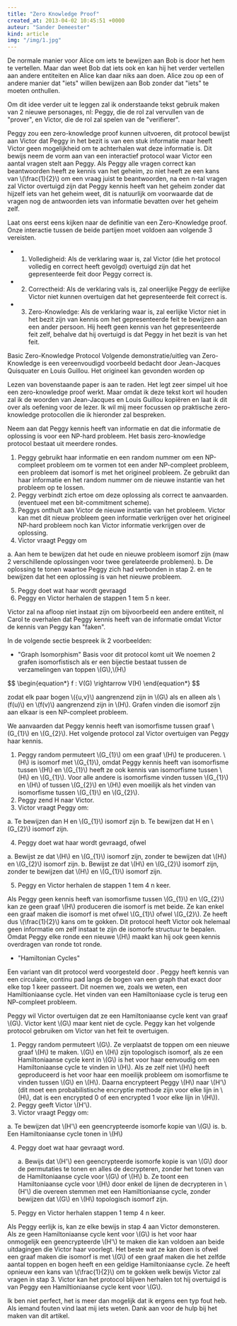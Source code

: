 ```yaml
---
title: "Zero Knowledge Proof"
created_at: 2013-04-02 10:45:51 +0000
auteur: "Sander Demeester"
kind: article
img: "/img/1.jpg"
---
```

De normale manier voor Alice om iets te bewijzen aan Bob is door het hem te vertellen. Maar dan weet Bob dat iets ook en kan hij het verder vertellen aan andere entiteiten en Alice kan daar niks aan doen. Alice zou op een of andere manier dat "iets" willen bewijzen aan Bob zonder dat "iets" te moeten onthullen.

Om dit idee verder uit te leggen zal ik onderstaande tekst gebruik maken van 2 nieuwe personages, nl: Peggy, die de rol zal vervullen van de "prover", en Victor, die de rol zal spelen van de "verifierer".

Peggy zou een zero-knowledge proof kunnen uitvoeren, dit protocol bewijst aan Victor dat Peggy in het bezit is van een stuk informatie maar heeft Victor geen mogelijkheid om te achterhalen wat deze informatie is. Dit bewijs neem de vorm aan van een interactief protocol waar Victor een aantal vragen stelt aan Peggy. Als Peggy alle vragen correct kan beantwoorden heeft ze kennis van het geheim, zo niet heeft ze een kans van \\(\frac{1}{2}\\) om een vraag juist te beantwoorden, na een n-tal vragen zal Victor overtuigd zijn dat Peggy kennis heeft van het geheim zonder dat hijzelf iets van het geheim weet, dit is natuurlijk om voorwaarde dat de vragen nog de antwoorden iets van informatie bevatten over het geheim zelf.

Laat ons eerst eens kijken naar de definitie van een Zero-Knowledge proof.
Onze interactie tussen de beide partijen moet voldoen aan volgende 3 vereisten.

- 1. Volledigheid:
Als de verklaring waar is, zal Victor (die het protocol volledig en correct heeft gevolgd) overtuigd zijn dat het gepresenteerde feit door Peggy correct is.
- 2. Correctheid:
Als de verklaring vals is, zal oneerlijke Peggy de eerlijke Victor niet kunnen overtuigen dat het gepresenteerde feit correct is.
- 3. Zero-Knowledge:
Als de verklaring waar is, zal eerlijke Victor niet in het bezit zijn van kennis om het gepresenteerde feit te bewijzen aan een ander persoon. Hij heeft geen kennis van het gepresenteerde feit zelf, behalve dat hij overtuigd is dat Peggy in het bezit is van het feit.

Basic Zero-Knowledge Protocol
Volgende demonstratie/uitleg van Zero-Knowledge is een vereenvoudigd voorbeeld bedacht door Jean-Jacques Quisquater en Louis Guillou. Het origineel kan gevonden worden op 

Lezen van bovenstaande paper is aan te raden. Het legt zeer simpel uit hoe een zero-knowledge proof werkt. Maar omdat ik deze tekst kort wil houden zal ik de woorden van Jean-Jacques en Louis Guillou kopiëren en laat ik dit over als oefening voor de lezer. Ik wil mij meer focussen op praktische zero-knowledge protocollen die ik hieronder zal bespreken. 



Neem aan dat Peggy kennis heeft van informatie en dat die informatie de oplossing is voor een NP-hard probleem. Het basis zero-knowledge protocol bestaat uit meerdere rondes.

1. Peggy gebruikt haar informatie en een random nummer om een NP-compleet probleem om te vormen tot een ander NP-compleet probleem, een probleem dat isomorf is met het origineel probleem. Ze gebruikt dan haar informatie en het random nummer om de nieuwe instantie van het probleem op te lossen.
2. Peggy verbindt zich ertoe om deze oplossing als correct te aanvaarden. (eventueel met een bit-commitment scheme).
3. Peggys onthult aan Victor de nieuwe instantie van het probleem. Victor kan met dit nieuw probleem geen informatie verkrijgen over het origineel NP-hard probleem noch kan Victor informatie verkrijgen over de oplossing.
4. Victor vraagt Peggy om

a. Aan hem te bewijzen dat het oude en nieuwe probleem isomorf zijn (maw 2 verschillende oplossingen voor twee gerelateerde problemen).
b. De oplossing te tonen waartoe Peggy zich had verbonden in stap 2. en te bewijzen dat het een oplossing is van het nieuwe probleem.

5. Peggy doet wat haar wordt gevraagd
6. Peggy en Victor herhalen de stappen 1 tem 5 n keer.


Victor zal na afloop niet instaat zijn om bijvoorbeeld een andere entiteit, nl Carol te overhalen dat Peggy kennis heeft van de informatie omdat Victor de kennis van Peggy kan "faken". 

In de volgende sectie bespreek ik 2 voorbeelden:

- "Graph Isomorphism"
Basis voor dit protocol komt uit 
We noemen 2 grafen isomorfistisch als er een bijectie bestaat tussen de verzamelingen van toppen \\(G\\),\\(H\\)

<notextile>
$$
\begin{equation*}
f : V(G) \rightarrow V(H)
\end{equation*}
$$
</notextile>

zodat elk paar bogen \\({u,v}\\) aangrenzend zijn in \\(G\\) als en alleen als \\(f(u)\\) en \\(f(v)\\) aangrenzend zijn in \\(H\\).
Grafen vinden die isomorf zijn aan elkaar is een NP-compleet probleem.

We aanvaarden dat Peggy kennis heeft van isomorfisme tussen graaf \\(G\_{1}\\) en \\(G\_{2}\\).
Het volgende protocol zal Victor overtuigen van Peggy haar kennis.


1. Peggy random permuteert \\(G\_{1}\\) om een graaf \\(H\\) te produceren. \\(H\\) is isomorf met \\(G\_{1}\\), omdat Peggy kennis heeft van isomorfisme tussen \\(H\\) en \\(G\_{1}\\) heeft ze ook kennis van isomorfisme tussen \\(H\\) en \\(G\_{1}\\). Voor alle andere is isomorfisme vinden tussen \\(G\_{1}\\) en \\(H\\) of tussen \\(G\_{2}\\) en \\(H\\) even moeilijk als het vinden van isomorfisme tussen \\(G\_{1}\\) en \\(G\_{2}\\).
2. Peggy zend H naar Victor.
3. Victor vraagt Peggy om:

a. Te bewijzen dan H en \\(G\_{1}\\) isomorf zijn 
b. Te bewijzen dat H en \\(G\_{2}\\) isomorf zijn.

4. Peggy doet wat haar wordt gevraagd, ofwel

a. Bewijst ze dat \\(H\\) en \\(G\_{1}\\) isomorf zijn, zonder te bewijzen dat \\(H\\) en \\(G\_{2}\\) isomorf zijn.
b. Bewijst ze dat \\(H\\) en \\(G\_{2}\\) isomorf zijn, zonder te bewijzen dat \\(H\\) en \\(G\_{1}\\) isomorf zijn.

5. Peggy en Victor herhalen de stappen 1 tem 4 n keer.


Als Peggy geen kennis heeft van isomorfisme tussen \\(G\_{1}\\) en \\(G\_{2}\\) kan ze geen graaf \\(H\\) produceren die isomorf is met beide. Ze kan enkel een graaf maken die isomorf is met ofwel \\(G\_{1}\\) ofwel \\(G\_{2}\\). Ze heeft dus \\(\frac{1}{2}\\) kans om te gokken. 
Dit protocol heeft Victor ook helemaal geen informatie om zelf instaat te zijn de isomorfe structuur te bepalen. Omdat Peggy elke ronde een nieuwe \\(H\\) maakt kan hij ook geen kennis overdragen van ronde tot ronde.

- "Hamiltonian Cycles"

Een variant van dit protocol werd voorgesteld door .
Peggy heeft kennis van een circulaire, continu pad langs de bogen van een graph that exact door elke top 1 keer passeert. Dit noemen we, zoals we weten, een Hamiltioniaanse cycle. Het vinden van een Hamiltoniaase cycle is terug een NP-compleet probleem.

Peggy wil Victor overtuigen dat ze een Hamiltoniaanse cycle kent van graaf \\(G\\). Victor kent \\(G\\) maar kent niet de cycle. Peggy kan het volgende protocol gebruiken om Victor van het feit te overtuigen.

1. Peggy random permuteert \\(G\\). Ze verplaatst de toppen om een nieuwe graaf \\(H\\) te maken. \\(G\\) en \\(H\\) zijn topologisch isomorf, als ze een Hamiltoniaanse cycle kent in \\(G\\) is het voor haar eenvoudig om een Hamiltoniaanse cycle te vinden in \\(H\\). Als ze zelf niet \\(H\\) heeft geproduceerd is het voor haar een moeilijk probleem om isomorfisme te vinden tussen \\(G\\) en \\(H\\).
Daarna encrypteert Peggy \\(H\\) naar \\(H'\\) (dit moet een probabilistische encryptie methode zijn voor elke lijn in \\(H\\), dat is een encrypted 0 of een encrypted 1 voor elke lijn in \\(H\\)).
2. Peggy geeft Victor \\(H'\\).
3. Victor vraagt Peggy om:

a. Te bewijzen dat \\(H'\\) een geencrypteerde isomorfe kopie van \\(G\\) is.
b. Een Hamiltoniaanse cycle tonen in \\(H\\)

4. Peggy doet wat haar gevraagt word.

   a. Bewijs dat \\(H'\\) een geencrypteerde isomorfe kopie is van \\(G\\) door de permutaties te tonen en alles de decrypteren, zonder het tonen van de Hamiltoniaanse cycle voor \\(G\\) of \\(H\\)
b. Ze toont een Hamiltoniaanse cycle voor \\(H\\) door enkel de lijnen de decrypteren in \\(H'\\) die overeen stemmen met een Hamiltioniaanse cycle, zonder bewijzen dat \\(G\\) en \\(H\\) topologisch isomorf zijn.

4. Peggy en Victor herhalen stappen 1 temp 4 n keer.


Als Peggy eerlijk is, kan ze elke bewijs in stap 4 aan Victor demonsteren. Als ze geen Hamiltoniaanse cycle kent voor \\(G\\) is het voor haar onmogelijk een geencrypteerde \\(H'\\) te maken die kan voldoen aan beide uitdagingen die Victor haar voorlegt. Het beste wat ze kan doen is ofwel een graaf maken die isomorf is met \\(G\\) of een graaf maken die het zelfde aantal toppen en bogen heeft en een geldige Hamiltoniaanse cycle. Ze heeft opnieuw een kans van \\(\frac{1}{2}\\) om te gokken welk bewijs Victor zal vragen in stap 3. Victor kan het protocol blijven herhalen tot hij overtuigd is van Peggy een Hamiltioniaanse cycle kent voor \\(G\\).

Ik ben niet perfect, het is meer dan mogelijk dat ik ergens een typ fout heb. Als iemand fouten vind laat mij iets weten. 
Dank aan  voor de hulp bij het maken van dit artikel.

